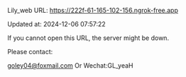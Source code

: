 Lily_web URL: https://222f-61-165-102-156.ngrok-free.app

Updated at: 2024-12-06 07:57:22

If you cannot open this URL, the server might be down.

Please contact: 

goley04@foxmail.com Or Wechat:GL_yeaH